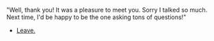 "Well, thank you! It was a pleasure to meet you. Sorry I talked so much. Next time, I'd be happy to be the one asking tons of questions!"

- [Leave.](leave.md)

